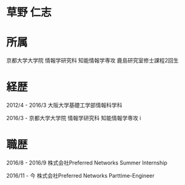 # 草野 仁志

# 所属
京都大学大学院 情報学研究科 知能情報学専攻 鹿島研究室修士課程2回生 

# 経歴
2012/4 - 2016/3
大阪大学基礎工学部情報科学科

2016/3 - 
京都大学大学院 情報学研究科 知能情報学専攻            i

# 職歴
2016/8 - 2016/9
株式会社Preferred Networks 
Summer Internship

2016/11 - 今
株式会社Preferred Networks 
Parttime-Engineer

 
